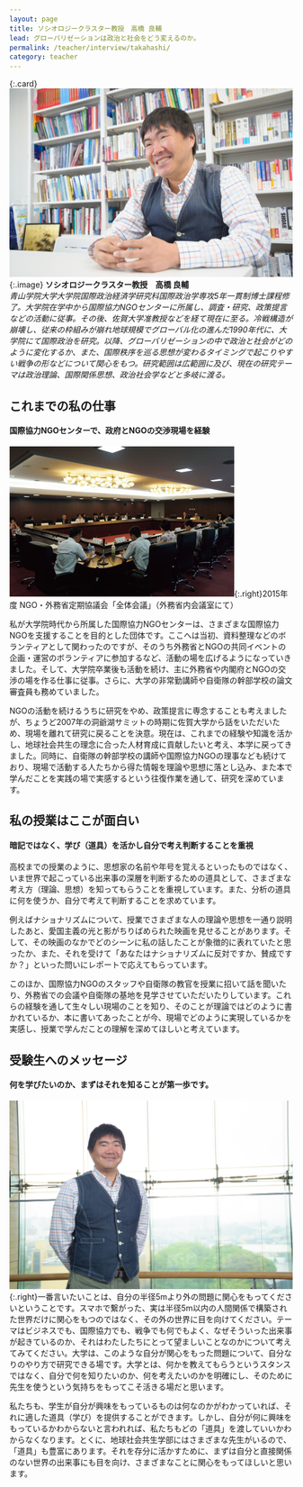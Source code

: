 ```yaml
---
layout: page
title: ソシオロジークラスター教授　高橋 良輔
lead: グローバリゼーションは政治と社会をどう変えるのか。
permalink: /teacher/interview/takahashi/
category: teacher
---
```



{:.card}
![高橋 良輔の写真](/assets/images/v1/2017/07/GES1395.jpg "高橋 良輔"){:.image}
**ソシオロジークラスター教授　高橋 良輔**  
*青山学院大学大学院国際政治経済学研究科国際政治学専攻5年一貫制博士課程修了。大学院在学中から国際協力NGOセンターに所属し、調査・研究、政策提言などの活動に従事。その後、佐賀大学准教授などを経て現在に至る。冷戦構造が崩壊し、従来の枠組みが崩れ地球規模でグローバル化の進んだ1990年代に、大学院にて国際政治を研究。以降、グローバリゼーションの中で政治と社会がどのように変化するか、また、国際秩序を巡る思想が変わるタイミングで起こりやすい戦争の形などについて関心をもつ。研究範囲は広範囲に及び、現在の研究テーマは政治理論、国際関係思想、政治社会学などと多岐に渡る。*


## これまでの私の仕事

#### 国際協力NGOセンターで、政府とNGOの交渉現場を経験

![](/assets/images/v1/2017/07/ph4_002.jpg){:.right}2015年度 NGO・外務省定期協議会「全体会議」（外務省内会議室にて）

私が大学院時代から所属した国際協力NGOセンターは、さまざまな国際協力NGOを支援することを目的とした団体です。ここへは当初、資料整理などのボランティアとして関わったのですが、そのうち外務省とNGOの共同イベントの企画・運営のボランティアに参加するなど、活動の場を広げるようになっていきました。そして、大学院卒業後も活動を続け、主に外務省や内閣府とNGOの交渉の場を作る仕事に従事。さらに、大学の非常勤講師や自衛隊の幹部学校の論文審査員も務めていました。

NGOの活動を続けるうちに研究をやめ、政策提言に専念することも考えましたが、ちょうど2007年の洞爺湖サミットの時期に佐賀大学から話をいただいため、現場を離れて研究に戻ることを決意。現在は、これまでの経験や知識を活かし、地球社会共生の理念に合った人材育成に貢献したいと考え、本学に戻ってきました。同時に、自衛隊の幹部学校の講師や国際協力NGOの理事なども続けており、現場で活動する人たちから得た情報を理論や思想に落とし込み、また本で学んだことを実践の場で実感するという往復作業を通して、研究を深めています。

## 私の授業はここが面白い

#### 暗記ではなく、学び（道具）を活かし自分で考え判断することを重視

高校までの授業のように、思想家の名前や年号を覚えるといったものではなく、いま世界で起こっている出来事の深層を判断するための道具として、さまざまな考え方（理論、思想）を知ってもらうことを重視しています。また、分析の道具に何を使うか、自分で考えて判断することを求めています。

例えばナショナリズムについて、授業でさまざまな人の理論や思想を一通り説明したあと、愛国主義の光と影がちりばめられた映画を見せることがあります。そして、その映画のなかでどのシーンに私の話したことが象徴的に表れていたと思ったか、また、それを受けて「あなたはナショナリズムに反対ですか、賛成ですか？」といった問いにレポートで応えてもらっています。

このほか、国際協力NGOのスタッフや自衛隊の教官を授業に招いて話を聞いたり、外務省での会議や自衛隊の基地を見学させていただいたりしています。これらの経験を通して生々しい現場のことを知り、そのことが理論ではどのように書かれているか、本に書いてあったことが今、現場でどのように実現しているかを実感し、授業で学んだことの理解を深めてほしいと考えています。

## 受験生へのメッセージ

#### 何を学びたいのか、まずはそれを知ることが第一歩です。

![](/assets/images/v1/2017/07/GES1483.jpg){:.right}一番言いたいことは、自分の半径5mより外の問題に関心をもってくださいということです。スマホで繋がった、実は半径5m以内の人間関係で構築された世界だけに関心をもつのではなく、その外の世界に目を向けてください。テーマはビジネスでも、国際協力でも、戦争でも何でもよく、なぜそういった出来事が起きているのか、それはわたしたちにとって望ましいことなのかについて考えてみてください。大学は、このような自分が関心をもった問題について、自分なりのやり方で研究できる場です。大学とは、何かを教えてもらうというスタンスではなく、自分で何を知りたいのか、何を考えたいのかを明確にし、そのために先生を使うという気持ちをもってこそ活きる場だと思います。

私たちも、学生が自分が興味をもっているものは何なのかがわかっていれば、それに適した道具（学び）を提供することができます。しかし、自分が何に興味をもっているかわからないと言われれば、私たちもどの「道具」を渡していいかわからなくなります。とくに、地球社会共生学部にはさまざまな先生がいるので、「道具」も豊富にあります。それを存分に活かすために、まずは自分と直接関係のない世界の出来事にも目を向け、さまざまなことに関心をもってほしいと思います。